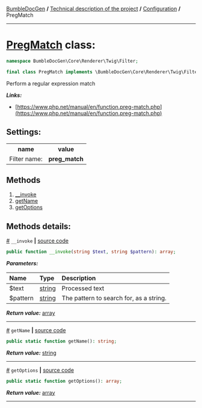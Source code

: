 [BumbleDocGen](../../README.md) **/**
[Technical description of the project](../readme.md) **/**
[Configuration](../01_configuration.md) **/**
PregMatch

---


# [PregMatch](https://github.com/bumble-tech/bumble-doc-gen/blob/master/src/Core/Renderer/Twig/Filter/PregMatch.php#L12) class:

```php
namespace BumbleDocGen\Core\Renderer\Twig\Filter;

final class PregMatch implements \BumbleDocGen\Core\Renderer\Twig\Filter\CustomFilterInterface
```
Perform a regular expression match

***Links:***
- [https://www.php.net/manual/en/function.preg-match.php](https://www.php.net/manual/en/function.preg-match.php)


<h2>Settings:</h2>

<table>
    <tr>
        <th>name</th>
        <th>value</th>
    </tr>
    <tr>
        <td>Filter name:</td>
        <td><b>preg_match</b></td>
    </tr>
</table>

## Methods

1. [__invoke](#m-invoke) 
1. [getName](#mgetname) 
1. [getOptions](#mgetoptions) 

## Methods details:

<a name="m-invoke" href="#m-invoke">#</a> `__invoke`  **|** [source code](https://github.com/bumble-tech/bumble-doc-gen/blob/master/src/Core/Renderer/Twig/Filter/PregMatch.php#L20)
```php
public function __invoke(string $text, string $pattern): array;
```

***Parameters:***

| Name | Type | Description |
|:-|:-|:-|
$text | [string](https://www.php.net/manual/en/language.types.string.php) | Processed text |
$pattern | [string](https://www.php.net/manual/en/language.types.string.php) | The pattern to search for, as a string. |

***Return value:*** [array](https://www.php.net/manual/en/language.types.array.php)

---

<a name="mgetname" href="#mgetname">#</a> `getName`  **|** [source code](https://github.com/bumble-tech/bumble-doc-gen/blob/master/src/Core/Renderer/Twig/Filter/PregMatch.php#L26)
```php
public static function getName(): string;
```

***Return value:*** [string](https://www.php.net/manual/en/language.types.string.php)

---

<a name="mgetoptions" href="#mgetoptions">#</a> `getOptions`  **|** [source code](https://github.com/bumble-tech/bumble-doc-gen/blob/master/src/Core/Renderer/Twig/Filter/PregMatch.php#L31)
```php
public static function getOptions(): array;
```

***Return value:*** [array](https://www.php.net/manual/en/language.types.array.php)

---
